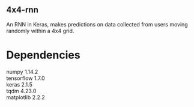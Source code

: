 ## 4x4-rnn
An RNN in Keras, makes predictions on data collected from users moving randomly within a 4x4 grid.

# Dependencies
numpy 1.14.2  
tensorflow 1.7.0  
keras 2.1.5  
tqdm 4.23.0  
matplotlib 2.2.2  
 